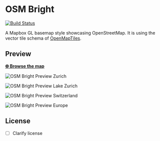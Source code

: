 # OSM Bright
[![Build Status](https://travis-ci.org/klokantech/oldmapsonline-gl-style.svg?branch=master)](https://travis-ci.org/klokantech/oldmapsonline-gl-style)

A Mapbox GL basemap style showcasing OpenStreetMap.
It is using the vector tile
schema of [OpenMapTiles](https://github.com/openmaptiles/openmaptiles).

## Preview

**[:globe_with_meridians: Browse the map](https://api.mapbox.com/styles/v1/openmaptiles/ciw6czz2n00242kmg6hw20box.html?title=true&access_token=pk.eyJ1Ijoib3Blbm1hcHRpbGVzIiwiYSI6ImNpdnY3eTJxZzAwMGMyb3BpdWJmajcxNzcifQ.hP1BxcxldIhakMcPSJLQ1Q#7.25/46.923/8.466)**

![OSM Bright Preview Zurich](https://api.mapbox.com/styles/v1/openmaptiles/ciw6czz2n00242kmg6hw20box/static/8.540587,47.370555,14.08,0.00,0.00/600x400?access_token=pk.eyJ1Ijoib3Blbm1hcHRpbGVzIiwiYSI6ImNpdnY3eTJxZzAwMGMyb3BpdWJmajcxNzcifQ.hP1BxcxldIhakMcPSJLQ1Q)

![OSM Bright Preview Lake Zurich](https://api.mapbox.com/styles/v1/openmaptiles/ciw6czz2n00242kmg6hw20box/static/8.619184,47.336203,9.07,0.00,0.00/600x400?access_token=pk.eyJ1Ijoib3Blbm1hcHRpbGVzIiwiYSI6ImNpdnY3eTJxZzAwMGMyb3BpdWJmajcxNzcifQ.hP1BxcxldIhakMcPSJLQ1Q)

![OSM Bright Preview Switzerland](https://api.mapbox.com/styles/v1/openmaptiles/ciw6czz2n00242kmg6hw20box/static/8.243967,46.916315,6.21,0.00,0.00/600x400?access_token=pk.eyJ1Ijoib3Blbm1hcHRpbGVzIiwiYSI6ImNpdnY3eTJxZzAwMGMyb3BpdWJmajcxNzcifQ.hP1BxcxldIhakMcPSJLQ1Q)

![OSM Bright Preview Europe](https://api.mapbox.com/styles/v1/openmaptiles/ciw6czz2n00242kmg6hw20box/static/10.987258,46.453150,3.02,0.00,0.00/600x400?access_token=pk.eyJ1Ijoib3Blbm1hcHRpbGVzIiwiYSI6ImNpdnY3eTJxZzAwMGMyb3BpdWJmajcxNzcifQ.hP1BxcxldIhakMcPSJLQ1Q)

## License

- [ ] Clarify license
